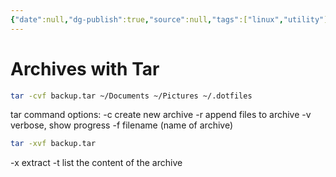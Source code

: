 ```yaml
---
{"date":null,"dg-publish":true,"source":null,"tags":["linux","utility"],"title":"Archives with Tar","type":"reference","URL":null,"permalink":"/01-reference/software/tar-archive/","dgPassFrontmatter":true}
---
```



# Archives with Tar

```sh
tar -cvf backup.tar ~/Documents ~/Pictures ~/.dotfiles
```

tar command options:
-c create new archive
-r append files to archive
-v verbose, show progress
-f filename (name of archive)

```sh
tar -xvf backup.tar
```

-x extract
-t list the content of the archive
